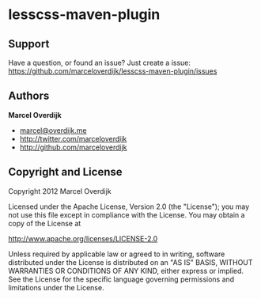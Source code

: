 lesscss-maven-plugin
====================



Support
-------

Have a question, or found an issue? Just create a issue: https://github.com/marceloverdijk/lesscss-maven-plugin/issues


Authors
-------

**Marcel Overdijk**

+ marcel@overdijk.me
+ http://twitter.com/marceloverdijk
+ http://github.com/marceloverdijk


Copyright and License
---------------------

Copyright 2012 Marcel Overdijk

Licensed under the Apache License, Version 2.0 (the "License");
you may not use this file except in compliance with the License.
You may obtain a copy of the License at

   http://www.apache.org/licenses/LICENSE-2.0

Unless required by applicable law or agreed to in writing, software
distributed under the License is distributed on an "AS IS" BASIS,
WITHOUT WARRANTIES OR CONDITIONS OF ANY KIND, either express or implied.
See the License for the specific language governing permissions and
limitations under the License.
